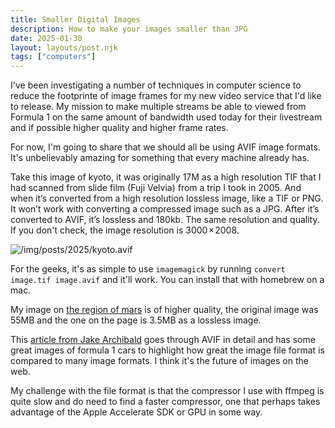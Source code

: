 ```yaml
---
title: Smaller Digital Images
description: How to make your images smaller than JPG
date: 2025-01-30
layout: layouts/post.njk
tags: ["computers"]
---
```


I've been investigating a number of techniques in computer science to reduce the footprinte of image frames for my new video service that I'd like to release. My mission to make multiple streams be able to viewed from Formula 1 on the same amount of bandwidth used today for their livestream and if possible higher quality and higher frame rates.

For now, I'm going to share that we should all be using AVIF image formats. It's unbelievably amazing for something that every machine already has.

Take this image of kyoto, it was originally 17M as a high resolution TIF that I had scanned from slide film (Fuji Velvia) from a trip I took in 2005. And when it’s converted from a high resolution lossless image, like a TIF or PNG. It won’t work with converting a compressed image such as a JPG. After it’s converted to AVIF, it’s lossless and 180kb. The same resolution and quality. If you don't check, the image resolution is 3000 × 2008.

![/img/posts/2025/kyoto.avif](/img/posts/2025/kyoto.avif)

For the geeks, it's as simple to use `imagemagick` by running `convert image.tif image.avif` and it'll work. You can install that with homebrew on a mac.

My image on [the region of mars](/posts/2025/light-fox/) is of higher quality, the original image was 55MB and the one on the page is 3.5MB as a lossless image.

This [article from Jake Archibald](https://jakearchibald.com/2020/avif-has-landed/) goes through AVIF in detail and has some great images of formula 1 cars to highlight how great the image file format is compared to many image formats. I think it's the future of images on the web.

My challenge with the file format is that the compressor I use with ffmpeg is quite slow and do need to find a faster compressor, one that perhaps takes advantage of the Apple Accelerate SDK or GPU in some way.
